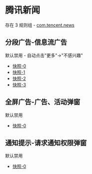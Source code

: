 # 腾讯新闻

存在 3 规则组 - [com.tencent.news](/src/apps/com.tencent.news.ts)

## 分段广告-信息流广告

默认禁用 - 自动点击"更多"->"不感兴趣"

- [快照-0](https://i.gkd.li/i/12755834)
- [快照-1](https://i.gkd.li/i/12755852)
- [快照-2](https://i.gkd.li/i/12755914)
- [快照-3](https://i.gkd.li/i/12755852)

## 全屏广告-广告、活动弹窗

默认禁用

- [快照-0](https://i.gkd.li/i/12755872)

## 通知提示-请求通知权限弹窗

默认禁用

- [快照-0](https://i.gkd.li/i/12755824)
